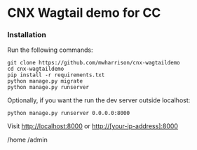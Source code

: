 CNX Wagtail demo for CC
=======================


### Installation

Run the following commands:

    git clone https://github.com/mwharrison/cnx-wagtaildemo
    cd cnx-wagtaildemo
    pip install -r requirements.txt
    python manage.py migrate
    python manage.py runserver
    
Optionally, if you want the run the dev server outside localhost:

    python manage.py runserver 0.0.0.0:8000
    
Visit <http://localhost:8000> or <http://[your-ip-address]:8000>

/home
/admin

